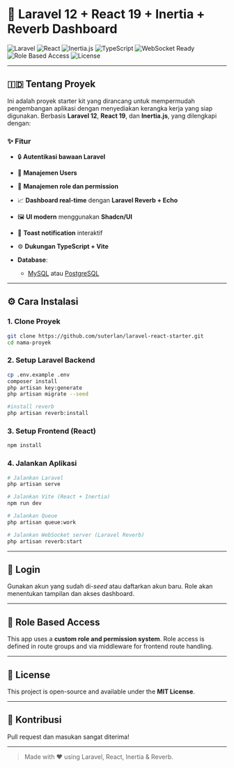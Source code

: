 # 🚀 Laravel 12 + React 19 + Inertia + Reverb Dashboard

![Laravel](https://img.shields.io/badge/Laravel-12.x-red)
![React](https://img.shields.io/badge/React-19-blue)
![Inertia.js](https://img.shields.io/badge/Inertia-2.x-purple)
![TypeScript](https://img.shields.io/badge/TypeScript-Enabled-3178c6?logo=typescript)
![WebSocket Ready](https://img.shields.io/badge/WebSocket-Ready-brightgreen)
![Role Based Access](https://img.shields.io/badge/Role--Permission-Custom-orange)
![License](https://img.shields.io/badge/license-MIT-green)

---

## 🇮🇩 Tentang Proyek

Ini adalah proyek starter kit yang dirancang untuk mempermudah pengembangan aplikasi dengan menyediakan kerangka kerja yang siap digunakan. Berbasis **Laravel 12**, **React 19**, dan **Inertia.js**, yang dilengkapi dengan:

### ✨ Fitur

- 🔒 **Autentikasi bawaan Laravel**
- 🤵 **Manajemen Users**
- 🧠 **Manajemen role dan permission**
- 📈 **Dashboard real-time** dengan **Laravel Reverb + Echo**
- 🖼️ **UI modern** menggunakan **Shadcn/UI**
- 📢 **Toast notification** interaktif
- ⚙️ **Dukungan TypeScript + Vite**

- **Database**:
    - [MySQL](https://www.mysql.com/) atau [PostgreSQL](https://www.postgresql.org/)

---

## ⚙️ Cara Instalasi

### 1. Clone Proyek

```bash
git clone https://github.com/suterlan/laravel-react-starter.git
cd nama-proyek
```

### 2. Setup Laravel Backend

```bash
cp .env.example .env
composer install
php artisan key:generate
php artisan migrate --seed

#install reverb
php artisan reverb:install
```

### 3. Setup Frontend (React)

```bash
npm install
```

### 4. Jalankan Aplikasi

```bash
# Jalankan Laravel
php artisan serve

# Jalankan Vite (React + Inertia)
npm run dev

# Jalankan Queue
php artisan queue:work

# Jalankan WebSocket server (Laravel Reverb)
php artisan reverb:start
```

---

## 🔑 Login

Gunakan akun yang sudah di-_seed_ atau daftarkan akun baru. Role akan menentukan tampilan dan akses dashboard.

---

## 🔐 Role Based Access

This app uses a **custom role and permission system**. Role access is defined in route groups and via middleware for frontend route handling.

---

## 📄 License

This project is open-source and available under the **MIT License**.

---

## 🙌 Kontribusi

Pull request dan masukan sangat diterima!

---

> Made with ❤️ using Laravel, React, Inertia & Reverb.
